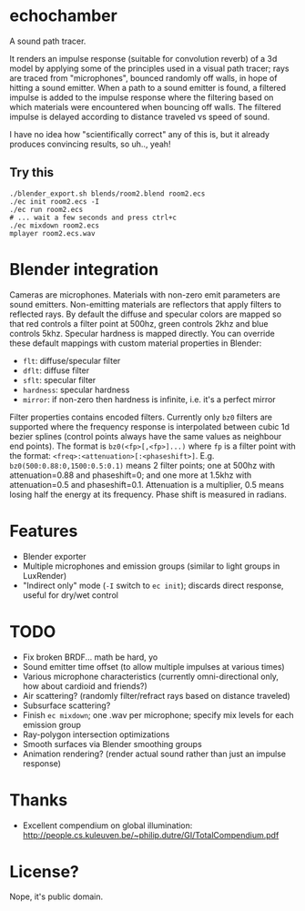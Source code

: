 # echochamber

A sound path tracer.

It renders an impulse response (suitable for convolution reverb) of a 3d model
by applying some of the principles used in a visual path tracer; rays are
traced from "microphones", bounced randomly off walls, in hope of hitting a
sound emitter. When a path to a sound emitter is found, a filtered impulse is
added to the impulse response where the filtering based on which materials were
encountered when bouncing off walls. The filtered impulse is delayed according
to distance traveled vs speed of sound.

I have no idea how "scientifically correct" any of this is, but it already produces convincing results, so uh.., yeah!

## Try this
```
./blender_export.sh blends/room2.blend room2.ecs
./ec init room2.ecs -I
./ec run room2.ecs
# ... wait a few seconds and press ctrl+c
./ec mixdown room2.ecs
mplayer room2.ecs.wav
```

# Blender integration

Cameras are microphones. Materials with non-zero emit parameters are sound emitters. Non-emitting materials are reflectors that apply filters to reflected rays. By default the diffuse and specular colors are mapped so that red controls a filter point at 500hz, green controls 2khz and blue controls 5khz. Specular hardness is mapped directly. You can override these default mappings with custom material properties in Blender:
 - `flt`: diffuse/specular filter
 - `dflt`: diffuse filter
 - `sflt`: specular filter
 - `hardness`: specular hardness
 - `mirror`: if non-zero then hardness is infinite, i.e. it's a perfect mirror

Filter properties contains encoded filters. Currently only `bz0` filters are supported where the frequency
response is interpolated between cubic 1d bezier splines (control points always have the same values as neighbour end points). The format is `bz0(<fp>[,<fp>]...)` where `fp` is a filter point with the format:
`<freq>:<attenuation>[:<phaseshift>]`. E.g. `bz0(500:0.88:0,1500:0.5:0.1)` means 2 filter points;
one at 500hz with attenuation=0.88 and phaseshift=0; and one more at 1.5khz with attenuation=0.5 and phaseshift=0.1. Attenuation is a multiplier, 0.5 means losing half the energy at its frequency. Phase shift is measured in radians.


# Features
- Blender exporter
- Multiple microphones and emission groups (similar to light groups in LuxRender)
- "Indirect only" mode (`-I` switch to `ec init`); discards direct response, useful for dry/wet control

# TODO
 - Fix broken BRDF... math be hard, yo
 - Sound emitter time offset (to allow multiple impulses at various times)
 - Various microphone characteristics (currently omni-directional only, how about cardioid and friends?)
 - Air scattering? (randomly filter/refract rays based on distance traveled)
 - Subsurface scattering?
 - Finish `ec mixdown`; one .wav per microphone; specify mix levels for each emission group
 - Ray-polygon intersection optimizations
 - Smooth surfaces via Blender smoothing groups
 - Animation rendering? (render actual sound rather than just an impulse response)

# Thanks
 - Excellent compendium on global illumination: http://people.cs.kuleuven.be/~philip.dutre/GI/TotalCompendium.pdf

# License?
Nope, it's public domain.
